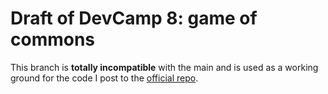 # Draft of DevCamp 8: game of commons

This branch is **totally incompatible** with the main and is used as a working ground for the code I post to the [official repo](https://github.com/holochain-devcamp/devcamp8-game-of-commons).


